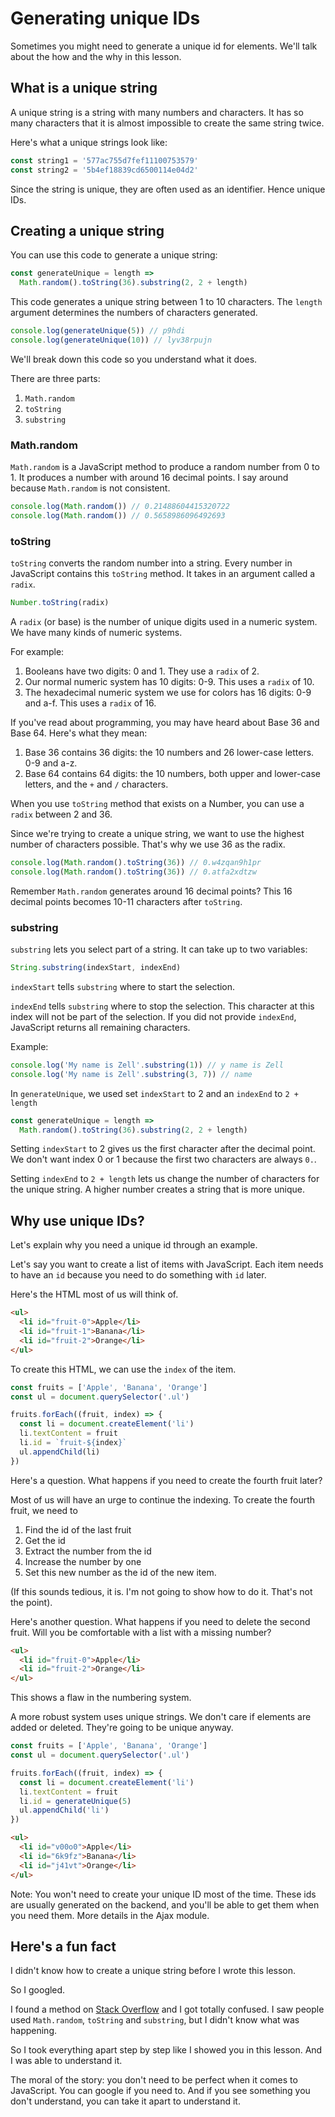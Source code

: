 # Generating unique IDs

Sometimes you might need to generate a unique id for elements. We'll talk about the how and the why in this lesson.

## What is a unique string

A unique string is a string with many numbers and characters. It has so many characters that it is almost impossible to create the same string twice.

Here's what a unique strings look like:

```js
const string1 = '577ac755d7fef11100753579'
const string2 = '5b4ef18839cd6500114e04d2'
```

Since the string is unique, they are often used as an identifier. Hence unique IDs.

## Creating a unique string

You can use this code to generate a unique string:

```js
const generateUnique = length =>
  Math.random().toString(36).substring(2, 2 + length)
```

This code generates a unique string between 1 to 10 characters. The `length` argument determines the numbers of characters generated.

```js
console.log(generateUnique(5)) // p9hdi
console.log(generateUnique(10)) // lyv38rpujn
```

We'll break down this code so you understand what it does.

There are three parts:

1. `Math.random`
2. `toString`
3. `substring`

### Math.random

`Math.random` is a JavaScript method to produce a random number from 0 to 1. It produces a number with around 16 decimal points. I say around because `Math.random` is not consistent.

```js
console.log(Math.random()) // 0.21488604415320722
console.log(Math.random()) // 0.5658986096492693
```

### toString

`toString` converts the random number into a string. Every number in JavaScript contains this `toString` method. It takes in an argument called a `radix`.

```js
Number.toString(radix)
```

A `radix` (or base) is the number of unique digits used in a numeric system. We have many kinds of numeric systems.

For example:

1. Booleans have two digits: 0 and 1. They use a `radix` of 2.
2. Our normal numeric system has 10 digits: 0-9. This uses a `radix` of 10.
3. The hexadecimal numeric system we use for colors has  16 digits: 0-9 and a-f. This uses a `radix` of 16.

If you've read about programming, you may have heard about Base 36 and Base 64. Here's what they mean:

1. Base 36 contains 36 digits: the 10 numbers and 26 lower-case letters. 0-9 and a-z.
2. Base 64 contains 64 digits: the 10 numbers, both upper and lower-case letters, and the `+` and `/` characters.

When you use `toString` method that exists on a Number, you can use a `radix` between 2 and 36.

Since we're trying to create a unique string, we want to use the highest number of characters possible. That's why we use 36 as the radix.

```js
console.log(Math.random().toString(36)) // 0.w4zqan9h1pr
console.log(Math.random().toString(36)) // 0.atfa2xdtzw
```

Remember `Math.random` generates around 16 decimal points? This 16 decimal points becomes 10-11 characters after `toString`.

### substring

`substring` lets you select part of a string. It can take up to two variables:

```js
String.substring(indexStart, indexEnd)
```

`indexStart` tells `substring` where to start the selection.

`indexEnd` tells `substring` where to stop the selection. This character at this index will not be part of the selection. If you did not provide `indexEnd`, JavaScript returns all remaining characters.

Example:

```js
console.log('My name is Zell'.substring(1)) // y name is Zell
console.log('My name is Zell'.substring(3, 7)) // name
```

In `generateUnique`, we used set `indexStart` to 2 and an `indexEnd` to `2 + length`

```js
const generateUnique = length =>
  Math.random().toString(36).substring(2, 2 + length)
```

Setting `indexStart` to 2 gives us the first character after the decimal point. We don't want index 0 or 1 because the first two characters are always `0.`.

Setting `indexEnd` to `2 + length` lets us change the number of characters for the unique string. A higher number creates a string that is more unique.

## Why use unique IDs?

Let's explain why you need a unique id through an example.

Let's say you want to create a list of items with JavaScript. Each item needs to have an `id` because you need to do something with `id` later.

Here's the HTML most of us will think of.

```html
<ul>
  <li id="fruit-0">Apple</li>
  <li id="fruit-1">Banana</li>
  <li id="fruit-2">Orange</li>
</ul>
```

To create this HTML, we can use the `index` of the item.

```js
const fruits = ['Apple', 'Banana', 'Orange']
const ul = document.querySelector('.ul')

fruits.forEach((fruit, index) => {
  const li = document.createElement('li')
  li.textContent = fruit
  li.id = `fruit-${index}`
  ul.appendChild(li)
})
```

Here's a question. What happens if you need to create the fourth fruit later?

Most of us will have an urge to continue the indexing. To create the fourth fruit, we need to

1. Find the id of the last fruit
2. Get the id
3. Extract the number from the id
4. Increase the number by one
5. Set this new number as the id of the new item.

(If this sounds tedious, it is. I'm not going to show how to do it. That's not the point).

Here's another question. What happens if you need to delete the second fruit. Will you be comfortable with a list with a missing number?

```html
<ul>
  <li id="fruit-0">Apple</li>
  <li id="fruit-2">Orange</li>
</ul>
```

This shows a flaw in the numbering system.

A more robust system uses unique strings. We don't care if elements are added or deleted. They're going to be unique anyway.

```js
const fruits = ['Apple', 'Banana', 'Orange']
const ul = document.querySelector('.ul')

fruits.forEach((fruit, index) => {
  const li = document.createElement('li')
  li.textContent = fruit
  li.id = generateUnique(5)
  ul.appendChild('li')
})
```

```html
<ul>
  <li id="v00o0">Apple</li>
  <li id="6k9fz">Banana</li>
  <li id="j41vt">Orange</li>
</ul>
```

Note: You won't need to create your unique ID most of the time. These ids are usually generated on the backend, and you'll be able to get them when you need them. More details in the Ajax module.

## Here's a fun fact

I didn't know how to create a unique string before I wrote this lesson.

So I googled.

I found a method on [Stack Overflow](http://stackoverflow.com/questions/105034/how-to-create-a-guid-uuid-in-javascript) and I got totally confused. I saw people used `Math.random`, `toString` and `substring`, but I didn't know what was happening.

So I took everything apart step by step like I showed you in this lesson. And I was able to understand it.

The moral of the story: you don't need to be perfect when it comes to JavaScript. You can google if you need to. And if you see something you don't understand, you can take it apart to understand it.
